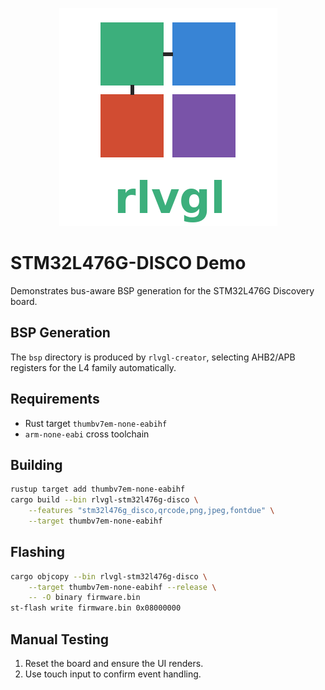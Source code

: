 <!--
examples/stm32l476g-disco/README.md - STM32L476G-DISCO board demo.
-->
<p align="center">
  <img src="../../rlvgl-logo.png" alt="rlvgl" />
</p>

# STM32L476G-DISCO Demo

Demonstrates bus-aware BSP generation for the STM32L476G Discovery board.

## BSP Generation
The `bsp` directory is produced by `rlvgl-creator`, selecting AHB2/APB
registers for the L4 family automatically.

## Requirements
- Rust target `thumbv7em-none-eabihf`
- `arm-none-eabi` cross toolchain

## Building
```bash
rustup target add thumbv7em-none-eabihf
cargo build --bin rlvgl-stm32l476g-disco \
    --features "stm32l476g_disco,qrcode,png,jpeg,fontdue" \
    --target thumbv7em-none-eabihf
```

## Flashing
```bash
cargo objcopy --bin rlvgl-stm32l476g-disco \
    --target thumbv7em-none-eabihf --release \
    -- -O binary firmware.bin
st-flash write firmware.bin 0x08000000
```

## Manual Testing
1. Reset the board and ensure the UI renders.
2. Use touch input to confirm event handling.
